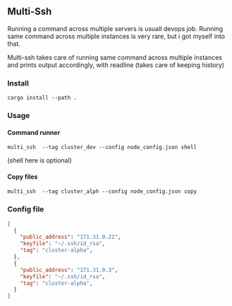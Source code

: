 ## Multi-Ssh

Running a command across multiple servers is usuall devops job. Running same command across multiple instances is very rare, but i got myself into that. 

Multi-ssh takes care of running same command across multiple instances and prints output accordingly, with readline (takes care of keeping history)


### Install

`cargo install --path .`

### Usage

#### Command runner
`multi_ssh  --tag cluster_dev --config node_config.json shell`

(shell here is optional)

#### Copy files

`multi_ssh  --tag cluster_alph --config node_config.json copy`

### Config file


```json
[
  {
    "public_address": "171.31.0.22",
    "keyfile": "~/.ssh/id_rsa",
    "tag": "cluster-alpha",
  },
  {
    "public_address": "171.31.0.3",
    "keyfile": "~/.ssh/id_rsa",
    "tag": "cluster-alpha",
  }
]
```
